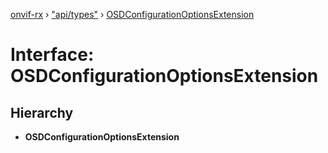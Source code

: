 [onvif-rx](../README.md) › ["api/types"](../modules/_api_types_.md) › [OSDConfigurationOptionsExtension](_api_types_.osdconfigurationoptionsextension.md)

# Interface: OSDConfigurationOptionsExtension

## Hierarchy

* **OSDConfigurationOptionsExtension**
